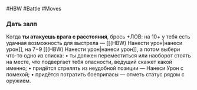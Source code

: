 #HBW #Battle #Moves 
### Дать залп
Когда **ты атакуешь врага с расстояния**, брось +ЛОВ: на 10+ у тебя есть удачная возможность для выстрела — [[(HBW) Нанести урон|нанеси урон]], на 7−9 [[(HBW) Нанести урон|нанеси урон]], а потом выбери что-то одно из списка: 
• ты должен переместиться или наоборот стоять на месте, что подвергает тебя опасности, ведущий скажет какой именно; 
• придётся стрелять из неудобной позиции — Нанеси Урон с помехой; 
• придётся потратить боеприпасы — отметь статус рядом с оружием.